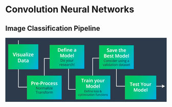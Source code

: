 # Convolution Neural Networks

## Image Classification Pipeline 
<img src = "img/01.image_classificatio_steps.png"></img>

